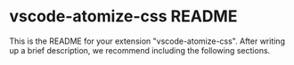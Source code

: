 # vscode-atomize-css README

This is the README for your extension "vscode-atomize-css". After writing up a brief description, we recommend including the following sections.

